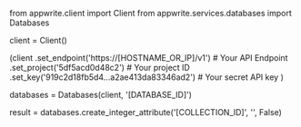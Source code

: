 from appwrite.client import Client
from appwrite.services.databases import Databases

client = Client()

(client
  .set_endpoint('https://[HOSTNAME_OR_IP]/v1') # Your API Endpoint
  .set_project('5df5acd0d48c2') # Your project ID
  .set_key('919c2d18fb5d4...a2ae413da83346ad2') # Your secret API key
)

databases = Databases(client, '[DATABASE_ID]')

result = databases.create_integer_attribute('[COLLECTION_ID]', '', False)
